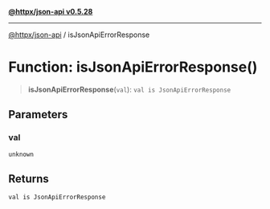 [**@httpx/json-api v0.5.28**](../README.md)

***

[@httpx/json-api](../README.md) / isJsonApiErrorResponse

# Function: isJsonApiErrorResponse()

> **isJsonApiErrorResponse**(`val`): `val is JsonApiErrorResponse`

## Parameters

### val

`unknown`

## Returns

`val is JsonApiErrorResponse`
